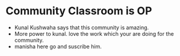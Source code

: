 # Community Classroom is OP

- Kunal Kushwaha says that this community is amazing.
- More power to kunal. love the work which your are doing for the community.
- manisha here go and suscribe him.
